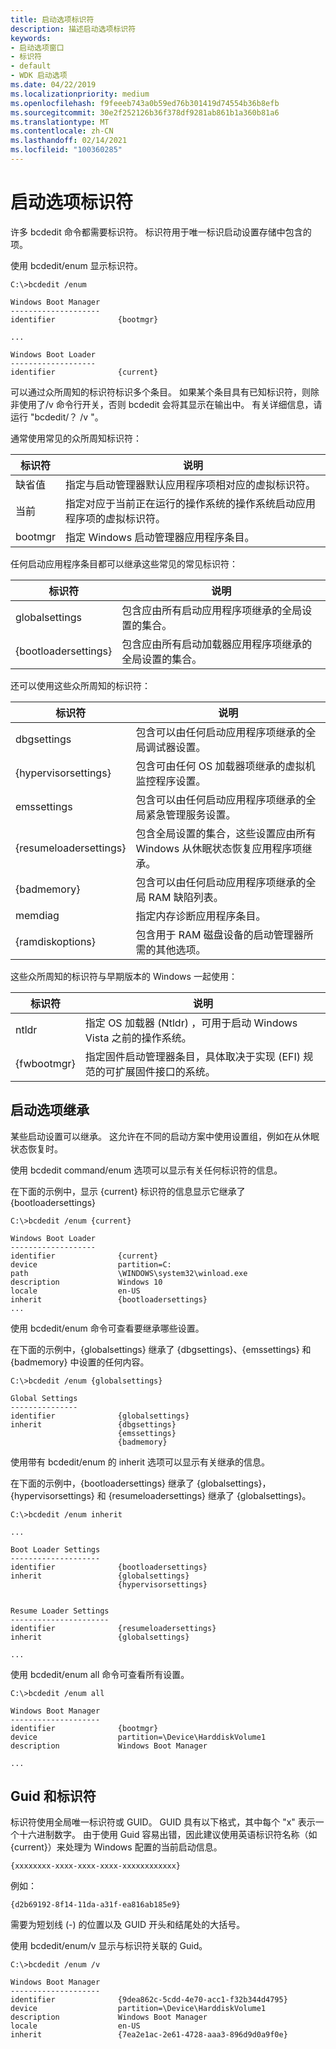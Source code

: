 ```yaml
---
title: 启动选项标识符
description: 描述启动选项标识符
keywords:
- 启动选项窗口
- 标识符
- default
- WDK 启动选项
ms.date: 04/22/2019
ms.localizationpriority: medium
ms.openlocfilehash: f9feeeb743a0b59ed76b301419d74554b36b8efb
ms.sourcegitcommit: 30e2f252126b36f378df9281ab861b1a360b81a6
ms.translationtype: MT
ms.contentlocale: zh-CN
ms.lasthandoff: 02/14/2021
ms.locfileid: "100360285"
---
```

# <a name="boot-options-identifiers"></a>启动选项标识符

许多 bcdedit 命令都需要标识符。 标识符用于唯一标识启动设置存储中包含的项。 

使用 bcdedit/enum 显示标识符。

```console
C:\>bcdedit /enum

Windows Boot Manager
--------------------
identifier              {bootmgr}

...

Windows Boot Loader
-------------------
identifier              {current}

```

可以通过众所周知的标识符标识多个条目。 如果某个条目具有已知标识符，则除非使用了/v 命令行开关，否则 bcdedit 会将其显示在输出中。 有关详细信息，请运行 "bcdedit/？ /v "。

通常使用常见的众所周知标识符：

| 标识符           | 说明
|-----------------------|----------------------------------------------------------------------|
|    缺省值          |     指定与启动管理器默认应用程序项相对应的虚拟标识符。 | 
|    当前          |     指定对应于当前正在运行的操作系统的操作系统启动应用程序项的虚拟标识符。 |
|    bootmgr          |     指定 Windows 启动管理器应用程序条目。 |

任何启动应用程序条目都可以继承这些常见的常见标识符：

| 标识符           | 说明
|-----------------------|----------------------------------------------------------------------|
|    globalsettings    |    包含应由所有启动应用程序项继承的全局设置的集合。 |
|   {bootloadersettings} |   包含应由所有启动加载器应用程序项继承的全局设置的集合。 |

还可以使用这些众所周知的标识符：

| 标识符           | 说明
|-----------------------|----------------------------------------------------------------------|
|    dbgsettings       |    包含可以由任何启动应用程序项继承的全局调试器设置。 |
|    {hypervisorsettings} |   包含可由任何 OS 加载器项继承的虚拟机监控程序设置。 |
|    emssettings       |  包含可以由任何启动应用程序项继承的全局紧急管理服务设置。 |
|    {resumeloadersettings} | 包含全局设置的集合，这些设置应由所有 Windows 从休眠状态恢复应用程序项继承。 |
|    {badmemory}         |    包含可以由任何启动应用程序项继承的全局 RAM 缺陷列表。 |
|   memdiag           |    指定内存诊断应用程序条目。 |
|    {ramdiskoptions}    |   包含用于 RAM 磁盘设备的启动管理器所需的其他选项。 |

这些众所周知的标识符与早期版本的 Windows 一起使用：

| 标识符           | 说明
|-----------------------|----------------------------------------------------------------------|
|    ntldr            |     指定 OS 加载器 (Ntldr) ，可用于启动 Windows Vista 之前的操作系统。|
|    {fwbootmgr}        |     指定固件启动管理器条目，具体取决于实现 (EFI) 规范的可扩展固件接口的系统。|

## <a name="boot-option-inheritance"></a>启动选项继承

某些启动设置可以继承。 这允许在不同的启动方案中使用设置组，例如在从休眠状态恢复时。

使用 bcdedit command/enum 选项可以显示有关任何标识符的信息。

在下面的示例中，显示 {current} 标识符的信息显示它继承了 {bootloadersettings}

```console
C:\>bcdedit /enum {current}

Windows Boot Loader
-------------------
identifier              {current}
device                  partition=C:
path                    \WINDOWS\system32\winload.exe
description             Windows 10
locale                  en-US
inherit                 {bootloadersettings}
...
```

使用 bcdedit/enum 命令可查看要继承哪些设置。

在下面的示例中，{globalsettings} 继承了 {dbgsettings}、{emssettings} 和 {badmemory} 中设置的任何内容。

```console
C:\>bcdedit /enum {globalsettings}

Global Settings
---------------
identifier              {globalsettings}
inherit                 {dbgsettings}
                        {emssettings}
                        {badmemory}
```

使用带有 bcdedit/enum 的 inherit 选项可以显示有关继承的信息。

在下面的示例中，{bootloadersettings} 继承了 {globalsettings}，{hypervisorsettings} 和 {resumeloadersettings} 继承了 {globalsettings}。

```console
C:\>bcdedit /enum inherit

...

Boot Loader Settings
--------------------
identifier              {bootloadersettings}
inherit                 {globalsettings}
                        {hypervisorsettings}


Resume Loader Settings
----------------------
identifier              {resumeloadersettings}
inherit                 {globalsettings}

...

```

使用 bcdedit/enum all 命令可查看所有设置。  

```console
C:\>bcdedit /enum all

Windows Boot Manager
--------------------
identifier              {bootmgr}
device                  partition=\Device\HarddiskVolume1
description             Windows Boot Manager

...

```

## <a name="guids-and-identifiers"></a>Guid 和标识符

标识符使用全局唯一标识符或 GUID。 GUID 具有以下格式，其中每个 "x" 表示一个十六进制数字。 由于使用 Guid 容易出错，因此建议使用英语标识符名称（如 {current}）来处理为 Windows 配置的当前启动信息。

```guid
{xxxxxxxx-xxxx-xxxx-xxxx-xxxxxxxxxxxx}
```

例如：

```guid
{d2b69192-8f14-11da-a31f-ea816ab185e9}
```
需要为短划线 (-) 的位置以及 GUID 开头和结尾处的大括号。

使用 bcdedit/enum/v 显示与标识符关联的 Guid。

```console
C:\>bcdedit /enum /v

Windows Boot Manager
--------------------
identifier              {9dea862c-5cdd-4e70-acc1-f32b344d4795}
device                  partition=\Device\HarddiskVolume1
description             Windows Boot Manager
locale                  en-US
inherit                 {7ea2e1ac-2e61-4728-aaa3-896d9d0a9f0e}
```

